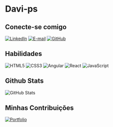 # Davi-ps

## Conecte-se comigo
[![LinkedIn](https://img.shields.io/badge/LinkedIn-0077B5?style=for-the-badge&logo=linkedin&logoColor=white)]()
[![E-mail](https://img.shields.io/badge/-Email-000?style=for-the-badge&logo=microsoft-outlook&logoColor=007BFF)](mailto:SEUEMAIL)
[![GitHub](https://img.shields.io/badge/GitHub-100000?style=for-the-badge&logo=github&logoColor=white)](https://github.com/SEUUSERNAME)



## Habilidades
![HTML5](https://img.shields.io/badge/HTML5-E34F26?style=for-the-badge&logo=html5&logoColor=white)
![CSS3](https://img.shields.io/badge/CSS3-1572B6?style=for-the-badge&logo=css3&logoColor=white)
![Angular](https://img.shields.io/badge/Angular-DD0031?style=for-the-badge&logo=angular&logoColor=white)
![React](https://img.shields.io/badge/React-20232A?style=for-the-badge&logo=react&logoColor=61DAFB)
![JavaScript](https://img.shields.io/badge/JavaScript-F7DF1E?style=for-the-badge&logo=javascript&logoColor=black)



## Github Stats
    
![GitHub Stats](https://github-readme-stats.vercel.app/api?username=Davi-ps&theme=transparent&bg_color=000&border_color=30A3DC&show_icons=true&icon_color=30A3DC&title_color=E94D5F&text_color=FFF)
    

## Minhas Contribuições
[![Portfolio](https://img.shields.io/badge/Portfolio-FF5722?style=for-the-badge&logo=todoist&logoColor=white)](https://seulink.com)



